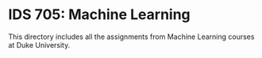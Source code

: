 # IDS 705: Machine Learning 

This directory includes all the assignments from Machine Learning courses at Duke University.
